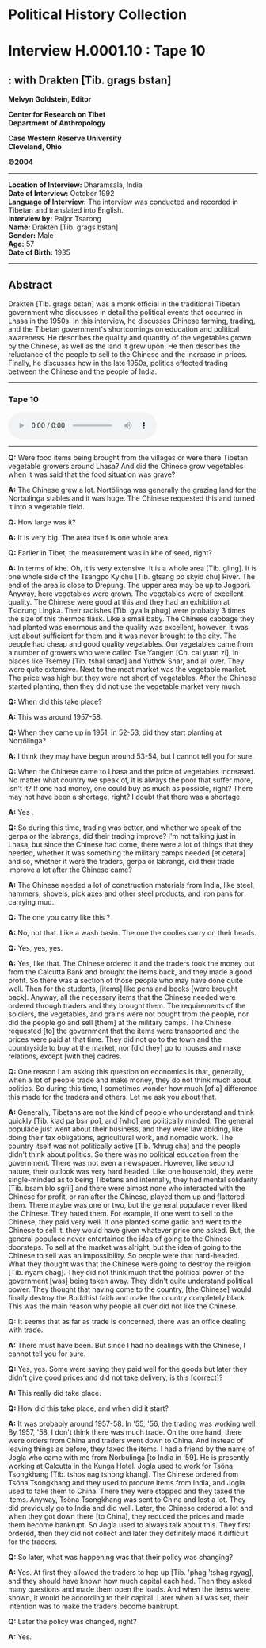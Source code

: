 # Political History Collection  
# Interview H.0001.10 : Tape 10  
##  : with Drakten [Tib. grags bstan]  


**Melvyn Goldstein, Editor**  

**Center for Research on Tibet**  
**Department of Anthropology**  

**Case Western Reserve University**  
**Cleveland, Ohio**  

**©2004**  

---  
**Location of Interview:** Dharamsala, India  
**Date of Interview:** October 1992  
**Language of Interview:** The interview was conducted and recorded in Tibetan and translated into English.  
**Interview by:** Paljor Tsarong  
**Name:** Drakten [Tib. grags bstan]  
**Gender:** Male  
**Age:** 57  
**Date of Birth:** 1935  
  
---  
## Abstract  

 Drakten [Tib. grags bstan] was a monk official in the traditional Tibetan government who discusses in detail the political events that occurred in Lhasa in the 1950s. In this interview, he discusses Chinese farming, trading, and the Tibetan government's shortcomings on education and political awareness. He describes the quality and quantity of the vegetables grown by the Chinese, as well as the land it grew upon. He then describes the reluctance of the people to sell to the Chinese and the increase in prices. Finally, he discusses how in the late 1950s, politics effected trading between the Chinese and the people of India. 
  
---
### Tape 10  

<audio controls>
<source src="https://tile.loc.gov/storage-services/service/asian/asiantoha/H_0001_10/H_0001_10.mp3" type="audio/mp3">
Your browser does not support the audio element.
</audio>  

---

**Q:**  Were food items being brought from the villages or were there Tibetan vegetable growers around Lhasa? And did the Chinese grow vegetables when it was said that the food situation was grave?   

**A:**  The Chinese grew a lot. Nortölinga was generally the grazing land for the Norbulinga stables and it was huge. The Chinese requested this and turned it into a vegetable field.   

**Q:**  How large was it?   

**A:**  It is very big. The area itself is one whole area.   

**Q:**  Earlier in Tibet, the measurement was in khe of seed, right?   

**A:**  In terms of khe. Oh, it is very extensive. It is a whole area [Tib. gling]. It is one whole side of the Tsangpo Kyichu [Tib. gtsang po skyid chu] River. The end of the area is close to Drepung. The upper area may be up to Jogpori. Anyway, here vegetables were grown. The vegetables were of excellent quality. The Chinese were good at this and they had an exhibition at Tsidrung Lingka. Their radishes [Tib. gya la phug] were probably 3 times the size of this thermos flask. Like a small baby. The Chinese cabbage they had planted was enormous and the quality was excellent, however, it was just about sufficient for them and it was never brought to the city. The people had cheap and good quality vegetables. Our vegetables came from a number of growers who were called Tse Yangjen [Ch. cai yuan zi], in places like Tsemey [Tib. tshal smad] and Yuthok Shar, and all over. They were quite extensive. Next to the meat market was the vegetable market. The price was high but they were not short of vegetables. After the Chinese started planting, then they did not use the vegetable market very much.   

**Q:**  When did this take place?   

**A:**  This was around 1957-58.   

**Q:**  When they came up in 1951, in 52-53, did they start planting at Nortölinga?   

**A:**  I think they may have begun around 53-54, but I cannot tell you for sure.   

**Q:**  When the Chinese came to Lhasa and the price of vegetables increased. No matter what country we speak of, it is always the poor that suffer more, isn't it? If one had money, one could buy as much as possible, right? There may not have been a shortage, right? I doubt that there was a shortage.   

**A:**  Yes .   

**Q:**  So during this time, trading was better, and whether we speak of the gerpa or the labrangs, did their trading improve? I'm not talking just in Lhasa, but since the Chinese had come, there were a lot of things that they needed, whether it was something the military camps needed [et cetera] and so, whether it were the traders, gerpa or labrangs, did their trade improve a lot after the Chinese came?   

**A:**  The Chinese needed a lot of construction materials from India, like steel, hammers, shovels, pick axes and other steel products, and iron pans for carrying mud.   

**Q:**  The one you carry like this ?   

**A:**  No, not that. Like a wash basin. The one the coolies carry on their heads.   

**Q:**  Yes, yes, yes.   

**A:**  Yes, like that. The Chinese ordered it and the traders took the money out from the Calcutta Bank and brought the items back, and they made a good profit. So there was a section of those people who may have done quite well. Then for the students, [items] like pens and books [were brought back]. Anyway, all the necessary items that the Chinese needed were ordered through traders and they brought them. The requirements of the soldiers, the vegetables, and grains were not bought from the people, nor did the people go and sell [them] at the military camps. The Chinese requested [to] the government that the items were transported and the prices were paid at that time. They did not go to the town and the countryside to buy at the market, nor [did they] go to houses and make relations, except [with the] cadres.   

**Q:**  One reason I am asking this question on economics is that, generally, when a lot of people trade and make money, they do not think much about politics. So during this time, I sometimes wonder how much [of a] difference this made for the traders and others. Let me ask you about that.   

**A:**  Generally, Tibetans are not the kind of people who understand and think quickly [Tib. klad pa bsir po], and [who] are politically minded. The general populace just went about their business, and they were law abiding, like doing their tax obligations, agricultural work, and nomadic work. The country itself was not politically active [Tib. 'khrug cha] and the people didn't think about politics. So there was no political education from the government. There was not even a newspaper. However, like second nature, their outlook was very hard headed. Like one household, they were single-minded as to being Tibetans and internally, they had mental solidarity [Tib. bsam blo sgril] and there were almost none who interacted with the Chinese for profit, or ran after the Chinese, played them up and flattered them. There maybe was one or two, but the general populace never liked the Chinese. They hated them. For example, if one went to sell to the Chinese, they paid very well. If one planted some garlic and went to the Chinese to sell it, they would have given whatever price one asked. But, the general populace never entertained the idea of going to the Chinese doorsteps. To sell at the market was alright, but the idea of going to the Chinese to sell was an impossibility. So people were that hard-headed. What they thought was that the Chinese were going to destroy the religion [Tib. nyam chag]. They did not think much that the political power of the government [was] being taken away. They didn't quite understand political power. They thought that having come to the country, [the Chinese] would finally destroy the Buddhist faith and make the country completely black. This was the main reason why people all over did not like the Chinese.   

**Q:**  It seems that as far as trade is concerned, there was an office dealing with trade.   

**A:**  There must have been. But since I had no dealings with the Chinese, I cannot tell you for sure.   

**Q:**  Yes, yes. Some were saying they paid well for the goods but later they didn't give good prices and did not take delivery, is this [correct]?   

**A:**  This really did take place.   

**Q:**  How did this take place, and when did it start?   

**A:**  It was probably around 1957-58. In '55, '56, the trading was working well. By 1957, '58, I don't think there was much trade. On the one hand, there were orders from China and traders went down to China. And instead of leaving things as before, they taxed the items. I had a friend by the name of Jogla who came with me from Norbulinga [to India in '59]. He is presently working at Calcutta in the Kunga Hotel. Jogla used to work for Tsöna Tsongkhang [Tib. tshos nag tshong khang]. The Chinese ordered from Tsöna Tsongkhang and they used to procure items from India, and Jogla used to take them to China. There they were stopped and they taxed the items. Anyway, Tsöna Tsongkhang was sent to China and lost a lot. They did previously go to India and did well. Later, the Chinese ordered a lot and when they got down there [to China], they reduced the prices and made them become bankrupt. So Jogla used to always talk about this. They first ordered, then they did not collect and later they definitely made it difficult for the traders.   

**Q:**  So later, what was happening was that their policy was changing?   

**A:**  Yes. At first they allowed the traders to hop up [Tib. 'phag 'tshag rgyag], and they should have known how much capital each had. Then they asked many questions and made them open the loads. And when the items were shown, it would be according to their capital. Later when all was set, their intention was to make the traders become bankrupt.   

**Q:**  Later the policy was changed, right?   

**A:**  Yes.    

